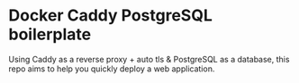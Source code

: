 # Docker Caddy PostgreSQL boilerplate

Using Caddy as a reverse proxy + auto tls & PostgreSQL as a database, this repo aims to help you quickly deploy a web application.

